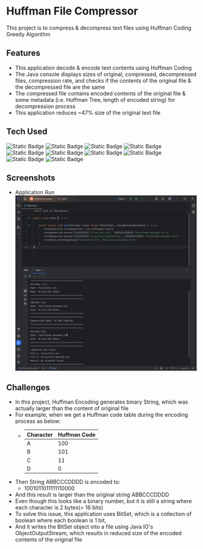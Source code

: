 # Huffman File Compressor

This project is to compress & decompress text files using Huffman Coding Greedy Algorithm

## Features

- This application decode & encode text contents using Huffman Coding
- The Java console displays sizes of original, compressed, decompressed files, compression rate, and checks if the contents of the original file & the decompressed file are the same
- The compressed file contains encoded contents of the original file & some metadata (i.e. Huffman Tree, length of encoded string) for decompression process
- This application reduces ~47% size of the original text file


## Tech Used

![Static Badge](https://img.shields.io/badge/Java-blue)
![Static Badge](https://img.shields.io/badge/Huffman_Coding-blue)
![Static Badge](https://img.shields.io/badge/Greedy_Algorithm-blue)
![Static Badge](https://img.shields.io/badge/Recursion-blue)
![Static Badge](https://img.shields.io/badge/Binary_Tree-blue)
![Static Badge](https://img.shields.io/badge/Tree_Traversal-blue)
![Static Badge](https://img.shields.io/badge/Hash_Map-blue)
![Static Badge](https://img.shields.io/badge/Min_Heap-blue)
![Static Badge](https://img.shields.io/badge/Bit_Set-blue)
![Static Badge](https://img.shields.io/badge/JAVA_IO-blue)

## Screenshots

- Application Run
  ![form](screenshot/img.png)

## Challenges

- In this project, Huffman Encoding generates binary String, which was actually larger than the content of original file
- For example, when we get a Huffman code table during the encoding process as below: 
  - Character | Huffman Code
    ------------- | -------------
    A  | 100
    B  | 101
    C  | 11
    D  | 0
- Then String ABBCCCDDDD is encoded to:
  - 1001011011111110000
- And this result is larger than the original string ABBCCCDDDD
- Even though this looks like a binary number, but it is still a string where each character is 2 bytes(= 16 bits)
- To solve this issue, this application uses BitSet, which is a collection of boolean where each boolean is 1 bit, 
- And it writes the BitSet object into a file using Java IO's ObjectOutputStream, which results in reduced size of the encoded contents of the original file 
  
